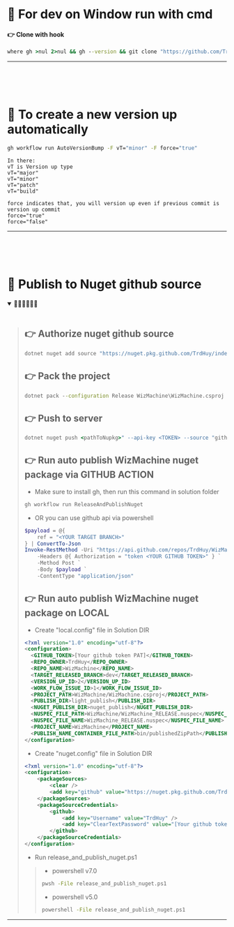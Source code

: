 # 💩 For dev on Window run with cmd

#### 👉 Clone with hook
``` cmd
where gh >nul 2>nul && gh --version && git clone "https://github.com/TrdHuy/WizMachine.git" && cd "WizMachine" && powershell -command "$response = gh api repos/TrdHuy/WizMachine/contents/commit-msg?ref=document | ConvertFrom-Json; $decodedContent = [System.Text.Encoding]::UTF8.GetString([System.Convert]::FromBase64String($response.content)); Write-Host $decodedContent" > .git\hooks\commit-msg || echo GitHub CLI (gh) was not installed.
```
---
</br>
</br>
</br>

# 💩 To create a new version up automatically
``` cmd
gh workflow run AutoVersionBump -F vT="minor" -F force="true"
```

```
In there:
vT is Version up type
vT="major"
vT="minor"
vT="patch"
vT="build"

force indicates that, you will version up even if previous commit is version up commit
force="true"
force="false"
```
---
</br>
</br>
</br>

# 💩 Publish to Nuget github source
<details open>
<summary>
 🌵🌵🌵🌵🌵🌵
</summary>
</br>

> ## 👉 Authorize nuget github source
> ``` cmd
> dotnet nuget add source "https://nuget.pkg.github.com/TrdHuy/index.json" --name "github" --username "trdtranduchuy@gmail.com" --password <TOKEN>
> ```
>
> ## 👉 Pack the project
> ``` cmd
> dotnet pack --configuration Release WizMachine\WizMachine.csproj -p:NuspecFile=WizMachine_RELEASE.nuspec
> ```
> 
> ## 👉 Push to server
> ``` cmd
> dotnet nuget push <pathToNupkg>" --api-key <TOKEN> --source "github"
> ```
> ## 👉 Run auto publish WizMachine nuget package via GITHUB ACTION
> * Make sure to install gh, then run this command in solution folder
> ```cmd
> gh workflow run ReleaseAndPublishNuget
> ```
> * OR you can use github api via powershell
> ```ps1
> $payload = @{
>     ref = "<YOUR TARGET BRANCH>"
> } | ConvertTo-Json
> Invoke-RestMethod -Uri "https://api.github.com/repos/TrdHuy/WizMachine/actions/workflows/80327278/dispatches" `
>     -Headers @{ Authorization = "token <YOUR GITHUB TOKEN>" } `
>     -Method Post `
>     -Body $payload `
>     -ContentType "application/json"
> ```
> ## 👉 Run auto publish WizMachine nuget package on LOCAL
>
> * Create "local.config" file in Solution DIR
> ``` xml
> <?xml version="1.0" encoding="utf-8"?>
> <configuration>
> 	<GITHUB_TOKEN>[Your github token PAT]</GITHUB_TOKEN>
> 	<REPO_OWNER>TrdHuy</REPO_OWNER>
> 	<REPO_NAME>WizMachine</REPO_NAME>
> 	<TARGET_RELEASED_BRANCH>dev</TARGET_RELEASED_BRANCH>
> 	<VERSION_UP_ID>2</VERSION_UP_ID>
> 	<WORK_FLOW_ISSUE_ID>1</WORK_FLOW_ISSUE_ID>
> 	<PROJECT_PATH>WizMachine/WizMachine.csproj</PROJECT_PATH>
> 	<PUBLISH_DIR>light_publish</PUBLISH_DIR>
> 	<NUGET_PUBLISH_DIR>nuget_publish</NUGET_PUBLISH_DIR>
> 	<NUSPEC_FILE_PATH>WizMachine/WizMachine_RELEASE.nuspec</NUSPEC_FILE_PATH>
> 	<NUSPEC_FILE_NAME>WizMachine_RELEASE.nuspec</NUSPEC_FILE_NAME>
> 	<PROJECT_NAME>WizMachine</PROJECT_NAME>
> 	<PUBLISH_NAME_CONTAINER_FILE_PATH>bin/publishedZipPath</PUBLISH_NAME_CONTAINER_FILE_PATH>
> </configuration>
> ```
> * Create "nuget.config" file in Solution DIR
> ``` xml
> <?xml version="1.0" encoding="utf-8"?>
> <configuration>
>     <packageSources>
>         <clear />
>         <add key="github" value="https://nuget.pkg.github.com/TrdHuy/index.json" />
>     </packageSources>
>     <packageSourceCredentials>
>         <github>
>             <add key="Username" value="TrdHuy" />
>             <add key="ClearTextPassword" value="[Your github token PAT]" />
>         </github>
>     </packageSourceCredentials>
> </configuration>
> ```
> * Run release_and_publish_nuget.ps1
> > * powershell v7.0
> > ```cmd
> > pwsh -File release_and_publish_nuget.ps1
> > ```
> > * powershell v5.0
> > ```cmd
> > powershell -File release_and_publish_nuget.ps1
> > ```
</details>

---
